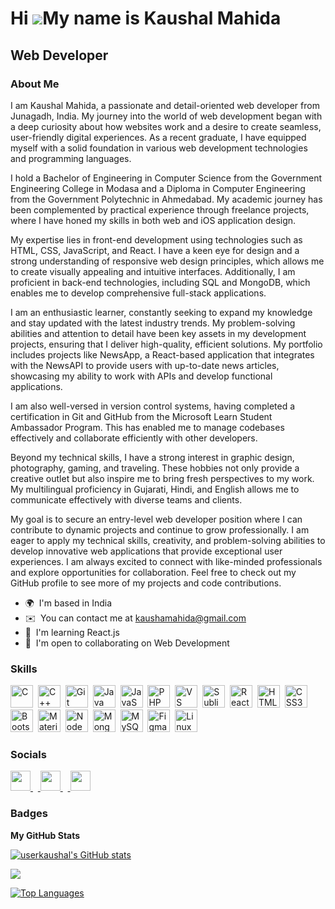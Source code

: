 Hi ![](https://user-images.githubusercontent.com/18350557/176309783-0785949b-9127-417c-8b55-ab5a4333674e.gif)My name is Kaushal Mahida
======================================================================================================================================

Web Developer
-------------

### About Me

I am Kaushal Mahida, a passionate and detail-oriented web developer from Junagadh, India. My journey into the world of web development began with a deep curiosity about how websites work and a desire to create seamless, user-friendly digital experiences. As a recent graduate, I have equipped myself with a solid foundation in various web development technologies and programming languages.

I hold a Bachelor of Engineering in Computer Science from the Government Engineering College in Modasa and a Diploma in Computer Engineering from the Government Polytechnic in Ahmedabad. My academic journey has been complemented by practical experience through freelance projects, where I have honed my skills in both web and iOS application design.

My expertise lies in front-end development using technologies such as HTML, CSS, JavaScript, and React. I have a keen eye for design and a strong understanding of responsive web design principles, which allows me to create visually appealing and intuitive interfaces. Additionally, I am proficient in back-end technologies, including SQL and MongoDB, which enables me to develop comprehensive full-stack applications.

I am an enthusiastic learner, constantly seeking to expand my knowledge and stay updated with the latest industry trends. My problem-solving abilities and attention to detail have been key assets in my development projects, ensuring that I deliver high-quality, efficient solutions. My portfolio includes projects like NewsApp, a React-based application that integrates with the NewsAPI to provide users with up-to-date news articles, showcasing my ability to work with APIs and develop functional applications.

I am also well-versed in version control systems, having completed a certification in Git and GitHub from the Microsoft Learn Student Ambassador Program. This has enabled me to manage codebases effectively and collaborate efficiently with other developers.

Beyond my technical skills, I have a strong interest in graphic design, photography, gaming, and traveling. These hobbies not only provide a creative outlet but also inspire me to bring fresh perspectives to my work. My multilingual proficiency in Gujarati, Hindi, and English allows me to communicate effectively with diverse teams and clients.

My goal is to secure an entry-level web developer position where I can contribute to dynamic projects and continue to grow professionally. I am eager to apply my technical skills, creativity, and problem-solving abilities to develop innovative web applications that provide exceptional user experiences. I am always excited to connect with like-minded professionals and explore opportunities for collaboration. Feel free to check out my GitHub profile to see more of my projects and code contributions.

* 🌍  I'm based in India
* ✉️  You can contact me at [kaushamahida@gmail.com](mailto:kaushamahida@gmail.com)
* 🧠  I'm learning React.js
* 🤝  I'm open to collaborating on Web Development

### Skills


<p align="left">
<a
  href="https://docs.microsoft.com/en-us/cpp/?view=msvc-170"
  target="_blank"
  rel="noreferrer"
  ><img
    src="https://raw.githubusercontent.com/danielcranney/readme-generator/main/public/icons/skills/c-colored.svg"
    width="36"
    height="36"
    alt="C" /></a
>&nbsp;&nbsp;<a
  href="https://docs.microsoft.com/en-us/cpp/?view=msvc-170"
  target="_blank"
  rel="noreferrer"
  ><img
    src="https://raw.githubusercontent.com/danielcranney/readme-generator/main/public/icons/skills/cplusplus-colored.svg"
    width="36"
    height="36"
    alt="C++" /></a
>&nbsp;&nbsp;<a href="https://git-scm.com/" target="_blank" rel="noreferrer"
  ><img
    src="https://raw.githubusercontent.com/danielcranney/readme-generator/main/public/icons/skills/git-colored.svg"
    width="36"
    height="36"
    alt="Git" /></a
>&nbsp;&nbsp;<a href="https://www.oracle.com/java/" target="_blank" rel="noreferrer"
  ><img
    src="https://raw.githubusercontent.com/danielcranney/readme-generator/main/public/icons/skills/java-colored.svg"
    width="36"
    height="36"
    alt="Java" /></a
>&nbsp;&nbsp;<a
  href="https://developer.mozilla.org/en-US/docs/Web/JavaScript"
  target="_blank"
  rel="noreferrer"
  ><img
    src="https://raw.githubusercontent.com/danielcranney/readme-generator/main/public/icons/skills/javascript-colored.svg"
    width="36"
    height="36"
    alt="JavaScript" /></a
>&nbsp;&nbsp;<a href="https://www.php.net/" target="_blank" rel="noreferrer"
  ><img
    src="https://raw.githubusercontent.com/danielcranney/readme-generator/main/public/icons/skills/php-colored.svg"
    width="36"
    height="36"
    alt="PHP" /></a
>&nbsp;&nbsp;<a href="https://code.visualstudio.com/" target="_blank" rel="noreferrer"
  ><img
    src="https://raw.githubusercontent.com/danielcranney/readme-generator/main/public/icons/skills/visualstudiocode.svg"
    width="36"
    height="36"
    alt="VS Code" /></a
>&nbsp;&nbsp;<a href="https://www.sublimetext.com/index2" target="_blank" rel="noreferrer"
  ><img
    src="https://raw.githubusercontent.com/danielcranney/readme-generator/main/public/icons/skills/sublimetext.svg"
    width="36"
    height="36"
    alt="Sublime Text" /></a
>&nbsp;&nbsp;<a href="https://reactjs.org/" target="_blank" rel="noreferrer"
  ><img
    src="https://raw.githubusercontent.com/danielcranney/readme-generator/main/public/icons/skills/react-colored.svg"
    width="36"
    height="36"
    alt="React" /></a
>&nbsp;&nbsp;<a
  href="https://developer.mozilla.org/en-US/docs/Glossary/HTML5"
  target="_blank"
  rel="noreferrer"
  ><img
    src="https://raw.githubusercontent.com/danielcranney/readme-generator/main/public/icons/skills/html5-colored.svg"
    width="36"
    height="36"
    alt="HTML5" /></a
>&nbsp;&nbsp;<a href="https://www.w3.org/TR/CSS/#css" target="_blank" rel="noreferrer"
  ><img
    src="https://raw.githubusercontent.com/danielcranney/readme-generator/main/public/icons/skills/css3-colored.svg"
    width="36"
    height="36"
    alt="CSS3" /></a
>&nbsp;&nbsp;<a href="https://getbootstrap.com/" target="_blank" rel="noreferrer"
  ><img
    src="https://raw.githubusercontent.com/danielcranney/readme-generator/main/public/icons/skills/bootstrap-colored.svg"
    width="36"
    height="36"
    alt="Bootstrap" /></a
>&nbsp;&nbsp;<a href="https://mui.com/" target="_blank" rel="noreferrer"
  ><img
    src="https://raw.githubusercontent.com/danielcranney/readme-generator/main/public/icons/skills/materialui-colored.svg"
    width="36"
    height="36"
    alt="Material UI" /></a
>&nbsp;&nbsp;<a href="https://nodejs.org/en/" target="_blank" rel="noreferrer"
  ><img
    src="https://raw.githubusercontent.com/danielcranney/readme-generator/main/public/icons/skills/nodejs-colored.svg"
    width="36"
    height="36"
    alt="NodeJS" /></a
>&nbsp;&nbsp;<a href="https://www.mongodb.com/" target="_blank" rel="noreferrer"
  ><img
    src="https://raw.githubusercontent.com/danielcranney/readme-generator/main/public/icons/skills/mongodb-colored.svg"
    width="36"
    height="36"
    alt="MongoDB" /></a
>&nbsp;&nbsp;<a href="https://www.mysql.com/" target="_blank" rel="noreferrer"
  ><img
    src="https://raw.githubusercontent.com/danielcranney/readme-generator/main/public/icons/skills/mysql-colored.svg"
    width="36"
    height="36"
    alt="MySQL" /></a
>&nbsp;&nbsp;<a href="https://www.figma.com/" target="_blank" rel="noreferrer"
  ><img
    src="https://raw.githubusercontent.com/danielcranney/readme-generator/main/public/icons/skills/figma-colored.svg"
    width="36"
    height="36"
    alt="Figma" /></a
>&nbsp;&nbsp;<a href="https://www.linux.org" target="_blank" rel="noreferrer"
  ><img
    src="https://raw.githubusercontent.com/danielcranney/readme-generator/main/public/icons/skills/linux-colored.svg"
    width="36"
    height="36"
    alt="Linux"
/></a>
</p>


### Socials

<p align="left"> <a href="https://www.github.com/userkaushal" target="_blank" rel="noreferrer"> <picture> <source media="(prefers-color-scheme: dark)" srcset="https://raw.githubusercontent.com/danielcranney/readme-generator/main/public/icons/socials/github-dark.svg" /> <source media="(prefers-color-scheme: light)" srcset="https://raw.githubusercontent.com/danielcranney/readme-generator/main/public/icons/socials/github.svg" /> <img src="https://raw.githubusercontent.com/danielcranney/readme-generator/main/public/icons/socials/github.svg" width="32" height="32" /> </picture> </a> &nbsp;&nbsp;<a href="http://www.instagram.com/krish_mahida" target="_blank" rel="noreferrer"> <picture> <source media="(prefers-color-scheme: dark)" srcset="https://raw.githubusercontent.com/danielcranney/readme-generator/main/public/icons/socials/instagram-dark.svg" /> <source media="(prefers-color-scheme: light)" srcset="https://raw.githubusercontent.com/danielcranney/readme-generator/main/public/icons/socials/instagram.svg" /> <img src="https://raw.githubusercontent.com/danielcranney/readme-generator/main/public/icons/socials/instagram.svg" width="32" height="32" /> </picture> </a> &nbsp;&nbsp;<a href="https://www.linkedin.com/in/kaushal-mahida-38243a197" target="_blank" rel="noreferrer"> <picture> <source media="(prefers-color-scheme: dark)" srcset="https://raw.githubusercontent.com/danielcranney/readme-generator/main/public/icons/socials/linkedin-dark.svg" /> <source media="(prefers-color-scheme: light)" srcset="https://raw.githubusercontent.com/danielcranney/readme-generator/main/public/icons/socials/linkedin.svg" /> <img src="https://raw.githubusercontent.com/danielcranney/readme-generator/main/public/icons/socials/linkedin.svg" width="32" height="32" /> </picture> </a></p>

### Badges

<b>My GitHub Stats</b>

<a href="http://www.github.com/userkaushal"><img src="https://github-readme-stats.vercel.app/api?username=userkaushal&show_icons=true&hide=&count_private=true&title_color=0891b2&text_color=000000&icon_color=0891b2&bg_color=ffffff&hide_border=true&show_icons=true" alt="userkaushal's GitHub stats" /></a>

<a href="http://www.github.com/userkaushal"><img src="https://github-readme-streak-stats.herokuapp.com/?user=userkaushal&stroke=000000&background=ffffff&ring=0891b2&fire=0891b2&currStreakNum=000000&currStreakLabel=0891b2&sideNums=000000&sideLabels=000000&dates=000000&hide_border=true" /></a>

<a href="https://github.com/userkaushal" align="left"><img src="https://github-readme-stats.vercel.app/api/top-langs/?username=userkaushal&langs_count=10&title_color=0891b2&text_color=000000&icon_color=0891b2&bg_color=ffffff&hide_border=true&locale=en&custom_title=Top%20%Languages" alt="Top Languages" /></a>
